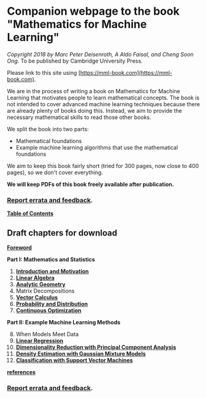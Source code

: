 # Companion webpage to the book "Mathematics for Machine Learning"

*Copyright 2018 by Marc Peter Deisenroth, A Aldo Faisal,
and Cheng Soon Ong.* To be published by Cambridge University Press.

Please link to this site using [https://mml-book.com](https://mml-book.com).

We are in the process of writing a book on Mathematics for Machine Learning that motivates people to learn mathematical concepts. The book is not intended to cover advanced machine learning techniques because there are already plenty of books doing this. Instead, we aim to provide the necessary mathematical skills to read those other books.

We split the book into two parts:

* Mathematical foundations
* Example machine learning algorithms that use the mathematical foundations

We aim to keep this book fairly short (tried for 300 pages, now close to 400 pages),
so we don't cover everything.

**We will keep PDFs of this book freely available after publication.**

### [Report errata and feedback](https://github.com/mml-book/mml-book.github.io/issues).

[**Table of Contents**](book/toc.pdf)

##  Draft chapters for download

[**Foreword**](book/foreword.pdf)

**Part I: Mathematics and Statistics**  

1. [**Introduction and Motivation**](book/chapter01.pdf)
2. [**Linear Algebra**](book/chapter02.pdf)
3. [**Analytic Geometry**](book/chapter03.pdf)
4. Matrix Decompositions
5. [**Vector Calculus**](book/chapter05.pdf)
6. [**Probability and Distribution**](book/chapter06.pdf)
7. [**Continuous Optimization**](book/chapter07.pdf)

**Part II: Example Machine Learning Methods**  

8. When Models Meet Data
9. [**Linear Regression**](book/chapter09.pdf)
10. [**Dimensionality Reduction with Principal Component Analysis**](book/chapter10.pdf)
11. [**Density Estimation with Gaussian Mixture Models**](book/chapter11.pdf)
12. [**Classification with Support Vector Machines**](book/chapter12.pdf)

[**references**](book/references.pdf)

### [Report errata and feedback](https://github.com/mml-book/mml-book.github.io/issues).
